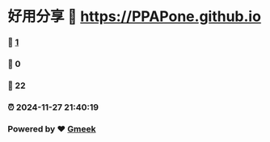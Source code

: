 # 好用分享 :link: https://PPAPone.github.io 
### :page_facing_up: [1](https://PPAPone.github.io/tag.html) 
### :speech_balloon: 0 
### :hibiscus: 22 
### :alarm_clock: 2024-11-27 21:40:19 
### Powered by :heart: [Gmeek](https://github.com/Meekdai/Gmeek)
